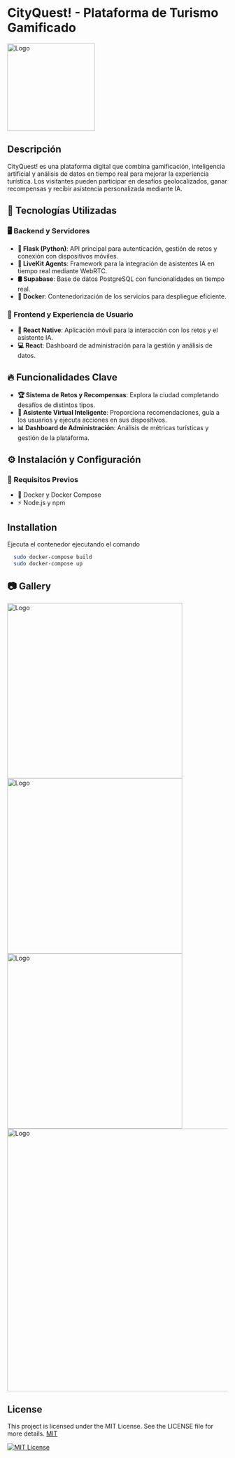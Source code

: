 
# CityQuest! - Plataforma de Turismo Gamificado

<img src="https://github.com/hjasier/cds_app/blob/f2d037aaac54050ee142262926057ffcf443c45b/(readme%20media)/Logo-min.png?raw=true" alt="Logo" width="auto" height="200">



## Descripción

CityQuest! es una plataforma digital que combina gamificación, inteligencia artificial y análisis de datos en tiempo real para mejorar la experiencia turística. Los visitantes pueden participar en desafíos geolocalizados, ganar recompensas y recibir asistencia personalizada mediante IA.




## 🚀 Tecnologías Utilizadas  

### 🖥️ Backend y Servidores  
- **🐍 Flask (Python)**: API principal para autenticación, gestión de retos y conexión con dispositivos móviles.  
- **🎥 LiveKit Agents**: Framework para la integración de asistentes IA en tiempo real mediante WebRTC.  
- **🛢️ Supabase**: Base de datos PostgreSQL con funcionalidades en tiempo real.  
- **🐳 Docker**: Contenedorización de los servicios para despliegue eficiente.  

### 📱 Frontend y Experiencia de Usuario  
- **📲 React Native**: Aplicación móvil para la interacción con los retos y el asistente IA.  
- **💻 React**: Dashboard de administración para la gestión y análisis de datos.  

## 🔥 Funcionalidades Clave  
- **🏆 Sistema de Retos y Recompensas**: Explora la ciudad completando desafíos de distintos tipos.  
- **🤖 Asistente Virtual Inteligente**: Proporciona recomendaciones, guía a los usuarios y ejecuta acciones en sus dispositivos.  
- **📊 Dashboard de Administración**: Análisis de métricas turísticas y gestión de la plataforma.  

## ⚙️ Instalación y Configuración  
### 📌 Requisitos Previos  
- 🐳 Docker y Docker Compose  
- ⚡ Node.js y npm  
## Installation

Ejecuta el contenedor ejecutando el comando

```bash
  sudo docker-compose build
  sudo docker-compose up
```
    
## 📷 Gallery 

<img src="https://github.com/hjasier/cds_app/blob/f2d037aaac54050ee142262926057ffcf443c45b/(readme%20media)/PS1-2.png?raw=true" alt="Logo" width="auto" height="400">

<img src="https://github.com/hjasier/cds_app/blob/f2d037aaac54050ee142262926057ffcf443c45b/(readme%20media)/PS2-1.png?raw=true" alt="Logo" width="auto" height="400">

<img src="https://github.com/hjasier/cds_app/blob/f2d037aaac54050ee142262926057ffcf443c45b/(readme%20media)/PS3-3.png?raw=true" alt="Logo" width="auto" height="400">

<img src="https://github.com/hjasier/cds_app/blob/f2d037aaac54050ee142262926057ffcf443c45b/(readme%20media)/AS1-2.png?raw=true" alt="Logo" width="auto" height="600">





## License
This project is licensed under the MIT License. See the LICENSE file for more details.
[MIT](https://choosealicense.com/licenses/mit/)

[![MIT License](https://img.shields.io/badge/License-MIT-green.svg)](https://choosealicense.com/licenses/mit/)


